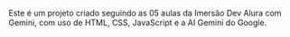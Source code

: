 Este é um projeto criado seguindo as 05 aulas da Imersão Dev Alura com Gemini, 
com uso de HTML, CSS, JavaScript e a AI Gemini do Google.
